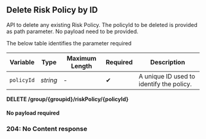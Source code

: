 ## Delete Risk Policy by ID

API to delete any existing Risk Policy. The policyId to be deleted is provided as path parameter. No payload need to be provided.

The below table identifies the parameter required

| Variable | Type | Maximum Length | Required | Description |
| -------- | -- |------------| ------- | ---- |
| `policyId` | *string* | - | &#10004; | A unique ID used to identify the policy. |

<!--
type: tab
titles: Request, Response
-->

**DELETE /group/{groupid}/riskPolicy/{policyId}**

#### No payload required

<!--
type: tab
-->

### 204: No Content response


<!-- type: tab-end -->